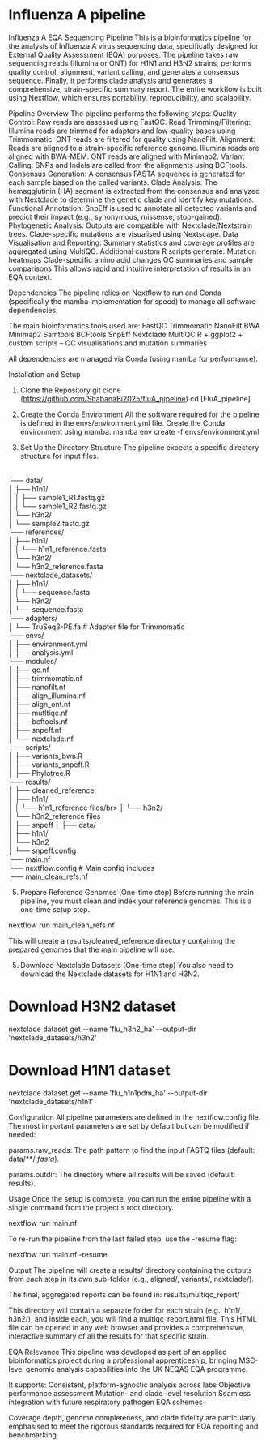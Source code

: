 # Influenza A pipeline

Influenza A EQA Sequencing Pipeline
This is a bioinformatics pipeline for the analysis of Influenza A virus sequencing data, specifically designed for External Quality Assessment (EQA) purposes. The pipeline takes raw sequencing reads (Illumina or ONT) for H1N1 and H3N2 strains, performs quality control, alignment, variant calling, and generates a consensus sequence. Finally, it performs clade analysis and generates a comprehensive, strain-specific summary report.
The entire workflow is built using Nextflow, which ensures portability, reproducibility, and scalability.

Pipeline Overview
The pipeline performs the following steps:
Quality Control: Raw reads are assessed using FastQC.
Read Trimming/Filtering:
Illumina reads are trimmed for adapters and low-quality bases using Trimmomatic.
ONT reads are filtered for quality using NanoFilt.
Alignment: Reads are aligned to a strain-specific reference genome.
Illumina reads are aligned with BWA-MEM.
ONT reads are aligned with Minimap2.
Variant Calling: SNPs and Indels are called from the alignments using BCFtools.
Consensus Generation: A consensus FASTA sequence is generated for each sample based on the called variants.
Clade Analysis: The hemagglutinin (HA) segment is extracted from the consensus and analyzed with Nextclade to determine the genetic clade and identify key mutations.
Functional Annotation: SnpEff is used to annotate all detected variants and predict their impact (e.g., synonymous, missense, stop-gained).
Phylogenetic Analysis: Outputs are compatible with Nextclade/Nextstrain trees.
Clade-specific mutations are visualised using Nextscape.
Data Visualisation and Reporting:
Summary statistics and coverage profiles are aggregated using MultiQC.
Additional custom R scripts generate:
Mutation heatmaps
Clade-specific amino acid changes
QC summaries and sample comparisons
This allows rapid and intuitive interpretation of results in an EQA context.


Dependencies
The pipeline relies on Nextflow to run and Conda (specifically the mamba implementation for speed) to manage all software dependencies.

The main bioinformatics tools used are:
FastQC
Trimmomatic
NanoFilt
BWA
Minimap2
Samtools
BCFtools
SnpEff
Nextclade
MultiQC
R + ggplot2 + custom scripts – QC visualisations and mutation summaries

All dependencies are managed via Conda (using mamba for performance).

Installation and Setup
1. Clone the Repository
git clone (https://github.com/ShabanaBi2025/fluA_pipeline)
cd [FluA_pipeline]

2. Create the Conda Environment
All the software required for the pipeline is defined in the envs/environment.yml file. Create the Conda environment using mamba:
mamba env create -f envs/environment.yml

3. Set Up the Directory Structure
The pipeline expects a specific directory structure for input files.

</br>
├── data/</br>
│   ├── h1n1/</br>
│   │   ├── sample1_R1.fastq.gz</br>
│   │   └── sample1_R2.fastq.gz</br>
│   └── h3n2/</br>
│       └── sample2.fastq.gz</br>
├── references/</br>
│   ├── h1n1/</br>
│   │   └── h1n1_reference.fasta</br>
│   └── h3n2/</br>
│       └── h3n2_reference.fasta</br>
├── nextclade_datasets/</br>
│   ├── h1n1/</br>
│   │   └── sequence.fasta</br>
│   └── h3n2/</br>
│       └── sequence.fasta</br>
├── adapters/</br>
│   └── TruSeq3-PE.fa           # Adapter file for Trimmomatic</br>
├── envs/</br>
│   ├── environment.yml</br>
│   ├── analysis.yml</br>
├── modules/</br>
│   ├── qc.nf</br>
│   ├── trimmomatic.nf         </br>
│   ├── nanofilt.nf            </br> 
│   ├── align_illumina.nf</br>
│   ├── align_ont.nf</br>
│   ├── mutltiqc.nf        </br> 
│   ├── bcftools.nf   </br>     
│   ├── snpeff.nf </br>
│   └── nextclade.nf</br>
├── scripts/</br>
│   ├── variants_bwa.R</br>
│   ├── variants_snpeff.R        </br>
│   ├── Phylotree.R            </br> 
├── results/</br>
│   ├── cleaned_reference</br>
│   ├── h1n1/</br>
│   │   └── h1n1_reference files/br>
│   └── h3n2/</br>
│       └── h3n2_reference files</br>
│   ├── snpeff
│     ├── data/</br>
│       ├── h1n1/</br>
│       └── h3n2</br>
│       └── snpeff.config</br>
├── main.nf</br>
└── nextflow.config             # Main config includes </br>
└── main_clean_refs.nf

5. Prepare Reference Genomes (One-time step)
Before running the main pipeline, you must clean and index your reference genomes. This is a one-time setup step.

nextflow run main_clean_refs.nf

This will create a results/cleaned_reference directory containing the prepared genomes that the main pipeline will use.

5. Download Nextclade Datasets (One-time step)
You also need to download the Nextclade datasets for H1N1 and H3N2.

# Download H3N2 dataset
nextclade dataset get --name 'flu_h3n2_ha' --output-dir 'nextclade_datasets/h3n2'

# Download H1N1 dataset
nextclade dataset get --name 'flu_h1n1pdm_ha' --output-dir 'nextclade_datasets/h1n1'

Configuration
All pipeline parameters are defined in the nextflow.config file. The most important parameters are set by default but can be modified if needed:

params.raw_reads: The path pattern to find the input FASTQ files (default: data/**/*.fastq*).

params.outdir: The directory where all results will be saved (default: results).

Usage
Once the setup is complete, you can run the entire pipeline with a single command from the project's root directory.

nextflow run main.nf

To re-run the pipeline from the last failed step, use the -resume flag:

nextflow run main.nf -resume

Output
The pipeline will create a results/ directory containing the outputs from each step in its own sub-folder (e.g., aligned/, variants/, nextclade/).

The final, aggregated reports can be found in:
results/multiqc_report/

This directory will contain a separate folder for each strain (e.g., h1n1/, h3n2/), and inside each, you will find a multiqc_report.html file. This HTML file can be opened in any web browser and provides a comprehensive, interactive summary of all the results for that specific strain.

EQA Relevance
This pipeline was developed as part of an applied bioinformatics project during a professional apprenticeship, bringing MSC-level genomic analysis capabilities into the UK NEQAS EQA programme.

It supports:
Consistent, platform-agnostic analysis across labs
Objective performance assessment
Mutation- and clade-level resolution
Seamless integration with future respiratory pathogen EQA schemes

Coverage depth, genome completeness, and clade fidelity are particularly emphasised to meet the rigorous standards required for EQA reporting and benchmarking.
